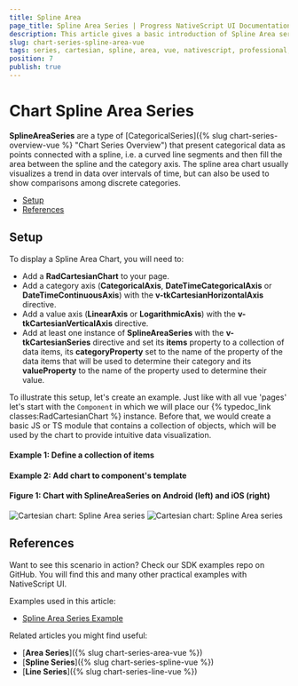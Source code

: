 ```yaml
---
title: Spline Area
page_title: Spline Area Series | Progress NativeScript UI Documentation
description: This article gives a basic introduction of Spline Area series and continues with a sample scenario of how Spline Area series are used.
slug: chart-series-spline-area-vue
tags: series, cartesian, spline, area, vue, nativescript, professional, ui
position: 7
publish: true
---
```


# Chart Spline Area Series

**SplineAreaSeries** are a type of [CategoricalSeries]({% slug chart-series-overview-vue %} "Chart Series Overview") that present categorical data as points connected with a spline, i.e. a curved line segments and then fill the area between the spline and the category axis. The spline area chart usually visualizes a trend in data over intervals of time, but can also be used to show comparisons among discrete categories.

* [Setup](#setup)
* [References](#references)

## Setup

To display a Spline Area Chart, you will need to:
- Add a **RadCartesianChart** to your page.
- Add a category axis (**CategoricalAxis**, **DateTimeCategoricalAxis** or **DateTimeContinuousAxis**) with the **v-tkCartesianHorizontalAxis** directive.
- Add a value axis (**LinearAxis** or **LogarithmicAxis**) with the **v-tkCartesianVerticalAxis** directive.
- Add at least one instance of **SplineAreaSeries** with the **v-tkCartesianSeries** directive and set its **items** property to a collection of data items, its **categoryProperty** set to the name of the property of the data items that will be used to determine their category and its **valueProperty** to the name of the property used to determine their value.

To illustrate this setup, let's create an example. Just like with all vue 'pages' let's start with the `Component` in which we will place our {% typedoc_link classes:RadCartesianChart %} instance. Before that, we would create a basic JS or TS module that contains a collection of objects, which will be used by the chart to provide intuitive data visualization.

 #### Example 1: Define a collection of items

 <snippet id='chart-get-countries-data-vue'/>

 #### Example 2: Add chart to component's template

 <snippet id='chart-spline-area-series'/>

#### Figure 1: Chart with SplineAreaSeries on Android (left) and iOS (right)

![Cartesian chart: Spline Area series](../../../../../ui/img/ns_ui/chart_series_spline_area_android.png "Spline Area series on Android.") ![Cartesian chart: Spline Area series](../../../../../ui/img/ns_ui/chart_series_spline_area_ios.png "Spline Area series on iOS.")

## References

Want to see this scenario in action?
Check our SDK examples repo on GitHub. You will find this and many other practical examples with NativeScript UI.

Examples used in this article:

* [Spline Area Series Example](https://github.com/NativeScript/nativescript-ui-samples-vue/tree/master/chart/app/examples/series/area)

Related articles you might find useful:

* [**Area Series**]({% slug chart-series-area-vue %})
* [**Spline Series**]({% slug chart-series-spline-vue %})
* [**Line Series**]({% slug chart-series-line-vue %})
